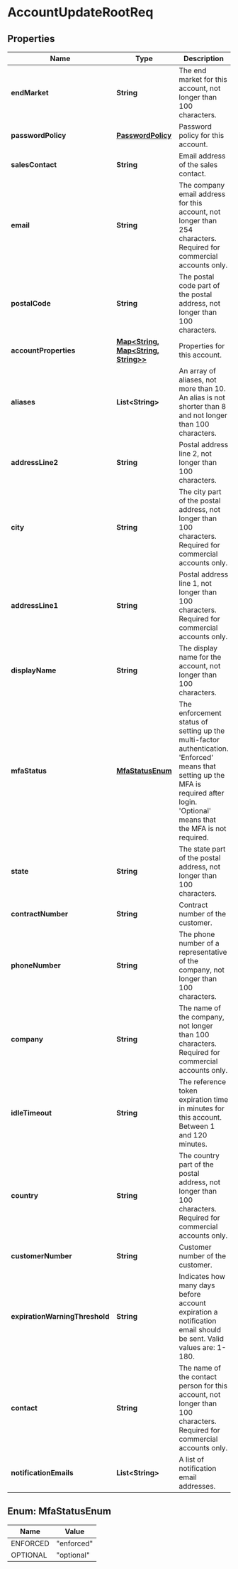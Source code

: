 
# AccountUpdateRootReq

## Properties
Name | Type | Description | Notes
------------ | ------------- | ------------- | -------------
**endMarket** | **String** | The end market for this account, not longer than 100 characters. |  [optional]
**passwordPolicy** | [**PasswordPolicy**](PasswordPolicy.md) | Password policy for this account. |  [optional]
**salesContact** | **String** | Email address of the sales contact. |  [optional]
**email** | **String** | The company email address for this account, not longer than 254 characters. Required for commercial accounts only. |  [optional]
**postalCode** | **String** | The postal code part of the postal address, not longer than 100 characters. |  [optional]
**accountProperties** | [**Map&lt;String, Map&lt;String, String&gt;&gt;**](Map.md) | Properties for this account. |  [optional]
**aliases** | **List&lt;String&gt;** | An array of aliases, not more than 10. An alias is not shorter than 8 and not longer than 100 characters. |  [optional]
**addressLine2** | **String** | Postal address line 2, not longer than 100 characters. |  [optional]
**city** | **String** | The city part of the postal address, not longer than 100 characters. Required for commercial accounts only. |  [optional]
**addressLine1** | **String** | Postal address line 1, not longer than 100 characters. Required for commercial accounts only. |  [optional]
**displayName** | **String** | The display name for the account, not longer than 100 characters. |  [optional]
**mfaStatus** | [**MfaStatusEnum**](#MfaStatusEnum) | The enforcement status of setting up the multi-factor authentication. &#39;Enforced&#39; means that setting up the MFA is required after login. &#39;Optional&#39; means that the MFA is not required. |  [optional]
**state** | **String** | The state part of the postal address, not longer than 100 characters. |  [optional]
**contractNumber** | **String** | Contract number of the customer. |  [optional]
**phoneNumber** | **String** | The phone number of a representative of the company, not longer than 100 characters. |  [optional]
**company** | **String** | The name of the company, not longer than 100 characters. Required for commercial accounts only. |  [optional]
**idleTimeout** | **String** | The reference token expiration time in minutes for this account. Between 1 and 120 minutes. |  [optional]
**country** | **String** | The country part of the postal address, not longer than 100 characters. Required for commercial accounts only. |  [optional]
**customerNumber** | **String** | Customer number of the customer. |  [optional]
**expirationWarningThreshold** | **String** | Indicates how many days before account expiration a notification email should be sent. Valid values are: 1-180. |  [optional]
**contact** | **String** | The name of the contact person for this account, not longer than 100 characters. Required for commercial accounts only. |  [optional]
**notificationEmails** | **List&lt;String&gt;** | A list of notification email addresses. |  [optional]


<a name="MfaStatusEnum"></a>
## Enum: MfaStatusEnum
Name | Value
---- | -----
ENFORCED | &quot;enforced&quot;
OPTIONAL | &quot;optional&quot;



